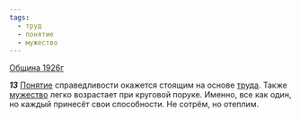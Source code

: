```yaml
---
tags:
  - труд
  - понятие
  - мужество
---
```


[Община 1926г](https://127.0.0.1:4002/agni/1926)

___13___
[Понятие](../../../tags/#понятие) справедливости окажется стоящим на основе [труда](../../../tags/#труд). Также [мужество](../../../tags/#мужество) легко возрастает при круговой поруке. Именно, все как один, но каждый принесёт свои способности. Не сотрём, но отеплим.   

